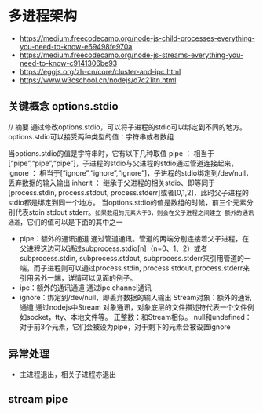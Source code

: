 # 多进程架构

- https://medium.freecodecamp.org/node-js-child-processes-everything-you-need-to-know-e69498fe970a
- https://medium.freecodecamp.org/node-js-streams-everything-you-need-to-know-c9141306be93
- https://eggjs.org/zh-cn/core/cluster-and-ipc.html
- https://www.w3cschool.cn/nodejs/d7c21itn.html

## 关键概念 options.stdio


// 摘要
通过修改options.stdio，可以将子进程的stdio可以绑定到不同的地方。options.stdio可以接受两种类型的值：字符串或者数组

当options.stdio的值是字符串时，它有以下几种取值
pipe ： 相当于[“pipe”,“pipe”,“pipe”]，子进程的stdio与父进程的stdio通过管道连接起来，
ignore ： 相当于[“ignore”,“ignore”,“ignore”]，子进程的stdio绑定到/dev/null，丢弃数据的输入输出
inherit ： 继承于父进程的相关stdio、即等同于[process.stdin, process.stdout, process.stderr]或者[0,1,2]，此时父子进程的stdio都是绑定到同一个地方。
当options.stdio的值是数组的时候，前三个元素分别代表stdin stdout stderr。`如果数组的元素大于3，则会在父子进程之间建立 额外的通讯通道`，它们的值可以是下面的其中之一

- pipe：额外的通讯通道 通过管道通讯。管道的两端分别连接着父子进程，在父进程这边可以通过subprocess.stdio[n]（n=0、1、2）或者subprocess.stdin, subprocess.stdout, subprocess.stderr来引用管道的一端，而子进程则可以通过process.stdin, process.stdout, process.stderr来引用另外一端，详情可以见面的例子。
- ipc：额外的通讯通道 通过ipc channel通讯
- ignore：绑定到/dev/null，即丢弃数据的输入输出
Stream对象：额外的通讯通道 通过nodejs中Stream 对象通讯，对象底层的文件描述符代表一个文件例如socket，tty、本地文件等。
正整数：和Stream相似。
null和undefined：对于前3个元素，它们会被设为pipe，对于剩下的元素会被设置ignore

## 异常处理

- 主进程退出，相关子进程亦退出

## stream pipe
